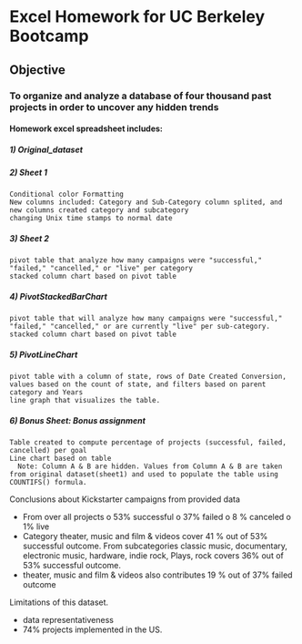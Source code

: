 # Excel Homework for UC Berkeley Bootcamp

## Objective 
### To organize and analyze a database of four thousand past projects in order to uncover any hidden trends

#### Homework excel spreadsheet includes: 

##### 1) Original_dataset

##### 2) Sheet 1 
    Conditional color Formatting 
    New columns included: Category and Sub-Category column splited, and new columns created category and subcategory 
    changing Unix time stamps to normal date
##### 3) Sheet 2
    pivot table that analyze how many campaigns were "successful," "failed," "cancelled," or "live" per category
    stacked column chart based on pivot table
##### 4) PivotStackedBarChart 
    pivot table that will analyze how many campaigns were "successful," "failed," "cancelled," or are currently "live" per sub-category.
    stacked column chart based on pivot table
##### 5) PivotLineChart
    pivot table with a column of state, rows of Date Created Conversion, values based on the count of state, and filters based on parent category and Years
    line graph that visualizes the table.
##### 6) Bonus Sheet: Bonus assignment
    Table created to compute percentage of projects (successful, failed, cancelled) per goal
    Line chart based on table  
      Note: Column A & B are hidden. Values from Column A & B are taken from original dataset(sheet1) and used to populate the table using COUNTIFS() formula.



Conclusions about Kickstarter campaigns from provided data

-	From over all projects 
o	53% successful
o	37% failed
o	8 % canceled
o	1% live
-	Category theater, music and film & videos cover 41 % out of 53% successful outcome.  From subcategories classic music, documentary, electronic music, hardware, indie rock, Plays, rock covers 36% out of 53% successful outcome.  
-	theater, music and film & videos also contributes 19 % out of 37% failed outcome
 
Limitations of this dataset.

-	data representativeness 
- 74% projects implemented in the US.      
